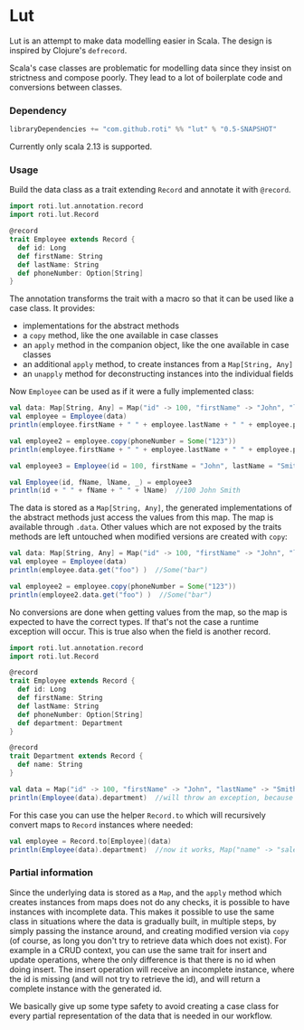 # Lut

Lut is an attempt to make data modelling easier in Scala. The design is inspired by Clojure's `defrecord`.

Scala's case classes are problematic for modelling data since they insist on strictness and compose poorly. They lead to a lot of boilerplate code and conversions between classes. 

### Dependency

```scala
libraryDependencies += "com.github.roti" %% "lut" % "0.5-SNAPSHOT"
```

Currently only scala 2.13 is supported.

### Usage

Build the data class as a trait extending `Record` and annotate it with `@record`.

```scala
import roti.lut.annotation.record
import roti.lut.Record

@record
trait Employee extends Record {
  def id: Long
  def firstName: String
  def lastName: String
  def phoneNumber: Option[String]
}
```

The annotation transforms the trait with a macro so that it can be used like a case class. It provides:
* implementations for the abstract methods 
* a `copy` method, like the one available in case classes
* an `apply` method in the companion object, like the one available in case classes
* an additional `apply` method, to create instances from a `Map[String, Any]`
* an `unapply` method for deconstructing instances into the individual fields 

Now `Employee` can be used as if it were a fully implemented class:

```scala
val data: Map[String, Any] = Map("id" -> 100, "firstName" -> "John", "lastName" -> "Smith")
val employee = Employee(data)
println(employee.firstName + " " + employee.lastName + " " + employee.phoneNumber )  //"John Smith None"

val employee2 = employee.copy(phoneNumber = Some("123"))
println(employee.firstName + " " + employee.lastName + " " + employee.phoneNumber )  //"John Smith Some(123)"

val employee3 = Employee(id = 100, firstName = "John", lastName = "Smith", phoneNumber = None)

val Employee(id, fName, lName, _) = employee3
println(id + " " + fName + " " + lName)  //100 John Smith
```

The data is stored as a `Map[String, Any]`, the generated implementations of the abstract methods just access the values from this map. 
The map is available through `.data`. Other values which are not exposed by the traits methods are left untouched when modified versions are created with `copy`: 

```scala
val data: Map[String, Any] = Map("id" -> 100, "firstName" -> "John", "lastName" -> "Smith", "foo" -> "bar")
val employee = Employee(data)
println(employee.data.get("foo") )  //Some("bar")

val employee2 = employee.copy(phoneNumber = Some("123"))
println(employee2.data.get("foo") )  //Some("bar")
```

No conversions are done when getting values from the map, so the map is expected to have the correct types. 
If that's not the case a runtime exception will occur. This is true also when the field is another record.

```scala
import roti.lut.annotation.record
import roti.lut.Record

@record
trait Employee extends Record {
  def id: Long
  def firstName: String
  def lastName: String
  def phoneNumber: Option[String]
  def department: Department
}

@record
trait Department extends Record {
  def name: String
}

val data = Map("id" -> 100, "firstName" -> "John", "lastName" -> "Smith", "department" -> Map("name" -> "sales"))
println(Employee(data).department)  //will throw an exception, because a Department is expected, but a Map is found
```

For this case you can use the helper `Record.to` which will recursively convert maps to `Record` instances where needed:

```scala
val employee = Record.to[Employee](data)
println(Employee(data).department)  //now it works, Map("name" -> "sales") was converted to an instance of Department
```


### Partial information

Since the underlying data is stored as a `Map`, and the `apply` method which creates instances from maps does not do any checks, it is possible to have instances with incomplete data. 
This makes it possible to use the same class in situations where the data is gradually built, in multiple steps, by simply passing the instance around, and creating modified version via `copy` (of course, as long you don't try to retrieve data which does not exist).
For example in a CRUD context, you can use the same trait for insert and update operations, where the only difference is that there is no id when doing insert. 
The insert operation will receive an incomplete instance, where the id is missing (and will not try to retrieve the id), and will return a complete instance with the generated id.

We basically give up some type safety to avoid creating a case class for every partial representation of the data that is needed in our workflow. 
